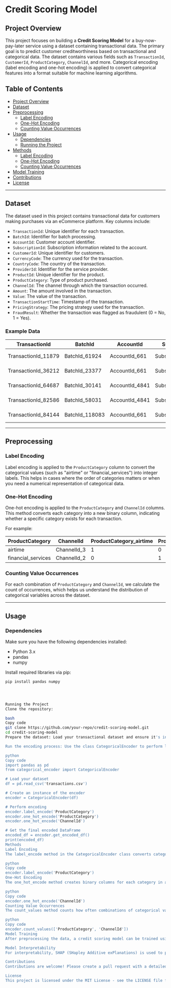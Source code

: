 # Credit Scoring Model

## Project Overview

This project focuses on building a **Credit Scoring Model** for a buy-now-pay-later service using a dataset containing transactional data. The primary goal is to predict customer creditworthiness based on transactional and categorical data. The dataset contains various fields such as `TransactionId`, `CustomerId`, `ProductCategory`, `ChannelId`, and more. Categorical encoding (label encoding and one-hot encoding) is applied to convert categorical features into a format suitable for machine learning algorithms.

## Table of Contents

- [Project Overview](#project-overview)
- [Dataset](#dataset)
- [Preprocessing](#preprocessing)
  - [Label Encoding](#label-encoding)
  - [One-Hot Encoding](#one-hot-encoding)
  - [Counting Value Occurrences](#counting-value-occurrences)
- [Usage](#usage)
  - [Dependencies](#dependencies)
  - [Running the Project](#running-the-project)
- [Methods](#methods)
  - [Label Encoding](#label-encoding)
  - [One-Hot Encoding](#one-hot-encoding)
  - [Counting Value Occurrences](#counting-value-occurrences)
- [Model Training](#model-training)
- [Contributions](#contributions)
- [License](#license)

---

## Dataset

The dataset used in this project contains transactional data for customers making purchases via an eCommerce platform. Key columns include:

- `TransactionId`: Unique identifier for each transaction.
- `BatchId`: Identifier for batch processing.
- `AccountId`: Customer account identifier.
- `SubscriptionId`: Subscription information related to the account.
- `CustomerId`: Unique identifier for customers.
- `CurrencyCode`: The currency used for the transaction.
- `CountryCode`: The country of the transaction.
- `ProviderId`: Identifier for the service provider.
- `ProductId`: Unique identifier for the product.
- `ProductCategory`: Type of product purchased.
- `ChannelId`: The channel through which the transaction occurred.
- `Amount`: The amount involved in the transaction.
- `Value`: The value of the transaction.
- `TransactionStartTime`: Timestamp of the transaction.
- `PricingStrategy`: The pricing strategy used for the transaction.
- `FraudResult`: Whether the transaction was flagged as fraudulent (0 = No, 1 = Yes).

### Example Data

| TransactionId      | BatchId      | AccountId | SubscriptionId | CustomerId | CurrencyCode | CountryCode | ProviderId  | ProductId | ProductCategory     | ChannelId   | Amount | Value | TransactionStartTime     | PricingStrategy | FraudResult |
|--------------------|--------------|-----------|----------------|------------|---------------|-------------|-------------|-----------|----------------------|-------------|--------|-------|--------------------------|-----------------|-------------|
| TransactionId_11879| BatchId_61924| AccountId_661 | SubscriptionId_4753 | CustomerId_1001 | UGX           | 256         | ProviderId_5| ProductId_15| airtime              | ChannelId_3 | 10000  | 10000 | 2018-11-16T07:53:19Z   | 2               | 0           |
| TransactionId_36212| BatchId_23377| AccountId_661 | SubscriptionId_4753 | CustomerId_1001 | UGX           | 256         | ProviderId_6| ProductId_10| financial_services    | ChannelId_3 | 10000  | 10000 | 2018-11-16T08:16:24Z   | 2               | 0           |
| TransactionId_64687| BatchId_30141| AccountId_4841 | SubscriptionId_3829 | CustomerId_1001 | UGX           | 256         | ProviderId_4| ProductId_6| financial_services    | ChannelId_2 | -200   | 200   | 2018-11-16T08:16:36Z   | 2               | 0           |
| TransactionId_82586| BatchId_58031| AccountId_4841 | SubscriptionId_3829 | CustomerId_1001 | UGX           | 256         | ProviderId_4| ProductId_6| financial_services    | ChannelId_2 | -5000  | 5000  | 2018-11-16T08:16:40Z   | 2               | 0           |
| TransactionId_84144| BatchId_118083| AccountId_661 | SubscriptionId_4753 | CustomerId_1001 | UGX           | 256         | ProviderId_6| ProductId_10| airtime              | ChannelId_3 | 5200   | 5200  | 2018-11-16T08:20:39Z   | 2               | 0           |

---

## Preprocessing

### Label Encoding

Label encoding is applied to the `ProductCategory` column to convert the categorical values (such as "airtime" or "financial_services") into integer labels. This helps in cases where the order of categories matters or when you need a numerical representation of categorical data.

### One-Hot Encoding

One-hot encoding is applied to the `ProductCategory` and `ChannelId` columns. This method converts each category into a new binary column, indicating whether a specific category exists for each transaction.

For example:

| ProductCategory      | ChannelId   | ProductCategory_airtime | ProductCategory_financial_services | ChannelId_ChannelId_2 | ChannelId_ChannelId_3 |
|----------------------|-------------|-------------------------|------------------------------------|-----------------------|-----------------------|
| airtime              | ChannelId_3 | 1                       | 0                                  | 0                     | 1                     |
| financial_services   | ChannelId_2 | 0                       | 1                                  | 1                     | 0                     |

### Counting Value Occurrences

For each combination of `ProductCategory` and `ChannelId`, we calculate the count of occurrences, which helps us understand the distribution of categorical variables across the dataset.

---

## Usage

### Dependencies

Make sure you have the following dependencies installed:

- Python 3.x
- pandas
- numpy

Install required libraries via pip:

```bash
pip install pandas numpy




Running the Project
Clone the repository:

bash
Copy code
git clone https://github.com/your-repo/credit-scoring-model.git
cd credit-scoring-model
Prepare the dataset: Load your transactional dataset and ensure it's in the correct format.

Run the encoding process: Use the class CategoricalEncoder to perform label and one-hot encoding on the categorical features:

python
Copy code
import pandas as pd
from categorical_encoder import CategoricalEncoder

# Load your dataset
df = pd.read_csv('transactions.csv')

# Create an instance of the encoder
encoder = CategoricalEncoder(df)

# Perform encoding
encoder.label_encode('ProductCategory')
encoder.one_hot_encode('ProductCategory')
encoder.one_hot_encode('ChannelId')

# Get the final encoded DataFrame
encoded_df = encoder.get_encoded_df()
print(encoded_df)
Methods
Label Encoding
The label_encode method in the CategoricalEncoder class converts categorical values into integer labels. The new column will be named <column_name>_LabelEncoded.

python
Copy code
encoder.label_encode('ProductCategory')
One-Hot Encoding
The one_hot_encode method creates binary columns for each category in a specific column. The new columns are prefixed with the original column name.

python
Copy code
encoder.one_hot_encode('ChannelId')
Counting Value Occurrences
The count_values method counts how often combinations of categorical values occur in the dataset. The result is added as a new column named Count.

python
Copy code
encoder.count_values(['ProductCategory', 'ChannelId'])
Model Training
After preprocessing the data, a credit scoring model can be trained using techniques such as logistic regression, random forests, or gradient boosting to predict customer credit scores. Feature engineering is performed to transform and aggregate the relevant attributes.

Model Interpretability
For interpretability, SHAP (SHapley Additive exPlanations) is used to provide insights into the contribution of each feature to the model’s predictions.

Contributions
Contributions are welcome! Please create a pull request with a detailed description of the changes.

License
This project is licensed under the MIT License - see the LICENSE file for details.